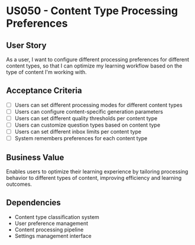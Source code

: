 # US050 - Content Type Processing Preferences

## User Story

As a user, I want to configure different processing preferences for different content types, so that I can optimize my learning workflow based on the type of content I'm working with.

## Acceptance Criteria

- [ ] Users can set different processing modes for different content types
- [ ] Users can configure content-specific generation parameters
- [ ] Users can set different quality thresholds per content type
- [ ] Users can customize question types based on content type
- [ ] Users can set different inbox limits per content type
- [ ] System remembers preferences for each content type

## Business Value

Enables users to optimize their learning experience by tailoring processing behavior to different types of content, improving efficiency and learning outcomes.

## Dependencies

- Content type classification system
- User preference management
- Content processing pipeline
- Settings management interface
